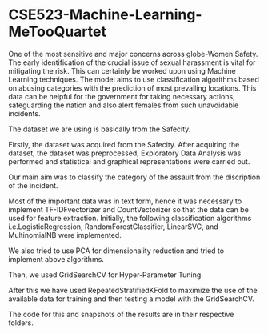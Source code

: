 # CSE523-Machine-Learning-MeTooQuartet

One of the most sensitive and major concerns across globe-Women Safety. The early identification of the crucial issue of sexual harassment is vital for mitigating the risk. This can certainly be worked upon using Machine Learning techniques. The model aims to use classification algorithms based on abusing categories with the prediction of most prevailing locations. This data can be helpful for the government for taking necessary actions, safeguarding the nation and also alert females from such unavoidable incidents.

The dataset we are using is basically from the Safecity.


Firstly, the dataset was acquired from the Safecity. After acquiring the dataset, the dataset was preprocessed, Exploratory Data Analysis was performed and statistical and
graphical representations were carried out.

Our main aim was to classify the category of the assault from the discription of the incident. 

Most of the important data was in text form, hence it was necessary to implement TF-IDFvectorizer and CountVectorizer so that the data can be used for feature extraction. Initially, the following classification algorithms i.e.LogisticRegression, RandomForestClassifier, LinearSVC, and MultinomialNB were implemented.

We also tried to use PCA for dimensionality reduction and tried to implement above algorithms.

Then, we used GridSearchCV for Hyper-Parameter Tuning.

After this we have used RepeatedStratifiedKFold to maximize the use of the available data for training and then testing a model with the GridSearchCV.

The code for this and snapshots of the results are in their respective folders.
